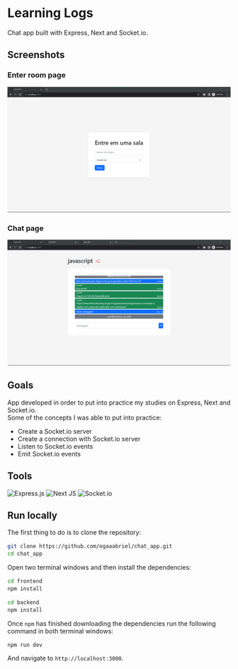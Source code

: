 # Learning Logs

Chat app built with Express, Next and Socket.io.

## Screenshots

### Enter room page

![Home](./docs/join.png)

### Chat page

![Home](./docs/chat.png)

## Goals

App developed in order to put into practice my studies on Express, Next and Socket.io.  
Some of the concepts I was able to put into practice:

- Create a Socket.io server
- Create a connection with Socket.io server
- Listen to Socket.io events
- Emit Socket.io events

## Tools

![Express.js](https://img.shields.io/badge/express.js-%23404d59.svg?style=for-the-badge&logo=express&logoColor=%2361DAFB)
![Next JS](https://img.shields.io/badge/Next-black?style=for-the-badge&logo=next.js&logoColor=white)
![Socket.io](https://img.shields.io/badge/Socket.io-black?style=for-the-badge&logo=socket.io&badgeColor=010101)

## Run locally

The first thing to do is to clone the repository:

```sh
git clone https://github.com/ogaaabriel/chat_app.git
cd chat_app
```

Open two terminal windows and then install the dependencies:

```sh
cd frontend
npm install
```

```sh
cd backend
npm install
```

Once `npm` has finished downloading the dependencies run the following command in both terminal windows:

```sh
npm run dev
```

And navigate to `http://localhost:3000`.
